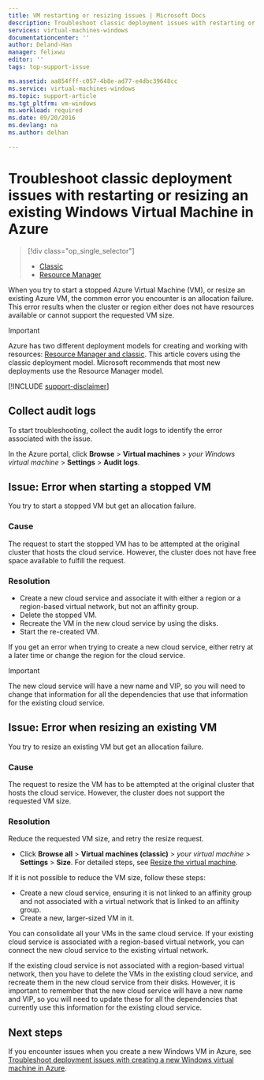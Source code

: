 ```yaml
---
title: VM restarting or resizing issues | Microsoft Docs
description: Troubleshoot classic deployment issues with restarting or resizing an existing Windows Virtual Machine in Azure
services: virtual-machines-windows
documentationcenter: ''
author: Deland-Han
manager: felixwu
editor: ''
tags: top-support-issue

ms.assetid: aa854fff-c057-4b8e-ad77-e4dbc39648cc
ms.service: virtual-machines-windows
ms.topic: support-article
ms.tgt_pltfrm: vm-windows
ms.workload: required
ms.date: 09/20/2016
ms.devlang: na
ms.author: delhan

---
```

# Troubleshoot classic deployment issues with restarting or resizing an existing Windows Virtual Machine in Azure
> [!div class="op_single_selector"]
> * [Classic](virtual-machines-windows-classic-restart-resize-error-troubleshooting.md)
> * [Resource Manager](../../virtual-machines-windows-restart-resize-error-troubleshooting.md?toc=%2fazure%2fvirtual-machines%2fwindows%2ftoc.json)
> 
> 

When you try to start a stopped Azure Virtual Machine (VM), or resize an existing Azure VM, the common error you encounter is an allocation failure. This error results when the cluster or region either does not have resources available or cannot support the requested VM size.

> [!IMPORTANT]
> Azure has two different deployment models for creating and working with resources:  [Resource Manager and classic](../../../azure-resource-manager/resource-manager-deployment-model.md).  This article covers using the classic deployment model. Microsoft recommends that most new deployments use the Resource Manager model.
> 
> 

[!INCLUDE [support-disclaimer](../../../../includes/support-disclaimer.md)]

## Collect audit logs
To start troubleshooting, collect the audit logs to identify the error associated with the issue.

In the Azure portal, click **Browse** > **Virtual machines** > *your Windows virtual machine* > **Settings** > **Audit logs**.

## Issue: Error when starting a stopped VM
You try to start a stopped VM but get an allocation failure.

### Cause
The request to start the stopped VM has to be attempted at the original cluster that hosts the cloud service. However, the cluster does not have free space available to fulfill the request.

### Resolution
* Create a new cloud service and associate it with either a region or a region-based virtual network, but not an affinity group.
* Delete the stopped VM.
* Recreate the VM in the new cloud service by using the disks.
* Start the re-created VM.

If you get an error when trying to create a new cloud service, either retry at a later time or change the region for the cloud service.

> [!IMPORTANT]
> The new cloud service will have a new name and VIP, so you will need to change that information for all the dependencies that use that information for the existing cloud service.
> 
> 

## Issue: Error when resizing an existing VM
You try to resize an existing VM but get an allocation failure.

### Cause
The request to resize the VM has to be attempted at the original cluster that hosts the cloud service. However, the cluster does not support the requested VM size.

### Resolution
Reduce the requested VM size, and retry the resize request.

* Click **Browse all** > **Virtual machines (classic)** > *your virtual machine* > **Settings** > **Size**. For detailed steps, see [Resize the virtual machine](https://msdn.microsoft.com/library/dn168976.aspx).

If it is not possible to reduce the VM size, follow these steps:

* Create a new cloud service, ensuring it is not linked to an affinity group and not associated with a virtual network that is linked to an affinity group.
* Create a new, larger-sized VM in it.

You can consolidate all your VMs in the same cloud service. If your existing cloud service is associated with a region-based virtual network, you can connect the new cloud service to the existing virtual network.

If the existing cloud service is not associated with a region-based virtual network, then you have to delete the VMs in the existing cloud service, and recreate them in the new cloud service from their disks. However, it is important to remember that the new cloud service will have a new name and VIP, so you will need to update these for all the dependencies that currently use this information for the existing cloud service.

## Next steps
If you encounter issues when you create a new Windows VM in Azure, see [Troubleshoot deployment issues with creating a new Windows virtual machine in Azure](../../virtual-machines-windows-troubleshoot-deployment-new-vm.md?toc=%2fazure%2fvirtual-machines%2fwindows%2ftoc.json).

